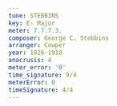 ```yaml
---
tune: STEBBINS
key: E♭ Major
meter: 7.7.7.3.
composer: George C. Stebbins
arranger: Cowper
year: 1826-1910
anacrusis: 4
meter_error: '0'
time_signature: 9/4
meterError: 0
timeSignature: 4/4
---
```

